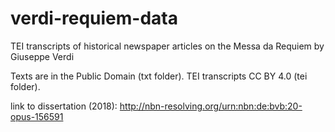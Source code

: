 # verdi-requiem-data

TEI transcripts of historical newspaper articles on the Messa da Requiem by Giuseppe Verdi

Texts are in the Public Domain (txt folder).
TEI transcripts CC BY 4.0 (tei folder).

link to dissertation (2018):
http://nbn-resolving.org/urn:nbn:de:bvb:20-opus-156591
